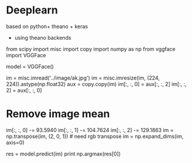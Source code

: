 # Deeplearn
based on python+ theano + keras

+ using theano backends

from scipy import misc
import copy
import numpy as np
from vggface import VGGFace

model = VGGFace()

im = misc.imread('../image/ak.jpg')
im = misc.imresize(im, (224, 224)).astype(np.float32)
aux = copy.copy(im)
im[:, :, 0] = aux[:, :, 2]
im[:, :, 2] = aux[:, :, 0]
# Remove image mean
im[:, :, 0] -= 93.5940
im[:, :, 1] -= 104.7624
im[:, :, 2] -= 129.1863
im = np.transpose(im, (2, 0, 1))  # need rgb transpose
im = np.expand_dims(im, axis=0)

res = model.predict(im)
print np.argmax(res[0])

